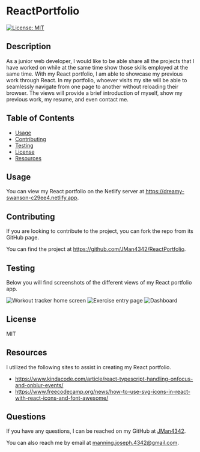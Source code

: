 # ReactPortfolio

[![License: MIT](https://img.shields.io/badge/License-MIT-yellow.svg)](https://opensource.org/licenses/MIT)


## Description

As a junior web developer, I would like to be able share all the projects that I have worked on while at the same time show those skills employed at the same time.  With my React portfolio, I am able to showcase my previous work through React.  In my portfolio, whoever visits my site will be able to seamlessly navigate from one page to another without reloading their browser. The views will provide a brief introduction of myself, show my previous work, my resume, and even contact me.


## Table of Contents

- [Usage](#usage)
- [Contributing](#contributing)
- [Testing](#testing)
- [License](#license)
- [Resources](#resources)


## Usage

You can view my React portfolio on the Netlify server at https://dreamy-swanson-c29ee4.netlify.app.


## Contributing

If you are looking to contribute to the project, you can fork the repo from its GitHub page.

You can find the project at https://github.com/JMan4342/ReactPortfolio.


## Testing

Below you will find screenshots of the different views of my React portfolio app.

![Workout tracker home screen](./public/assets/homePage.jpeg)
![Exercise entry page](./public/assets/selectExercise.jpeg)
![Dashboard](./public/assets/dashboard.jpeg)


## License

MIT


## Resources

I utilized the following sites to assist in creating my React portfolio.

- https://www.kindacode.com/article/react-typescript-handling-onfocus-and-onblur-events/
- https://www.freecodecamp.org/news/how-to-use-svg-icons-in-react-with-react-icons-and-font-awesome/



## Questions

If you have any questions, I can be reached on my GitHub at [JMan4342](https://github.com/JMan4342).

You can also reach me by email at manning.joseph.4342@gmail.com.
